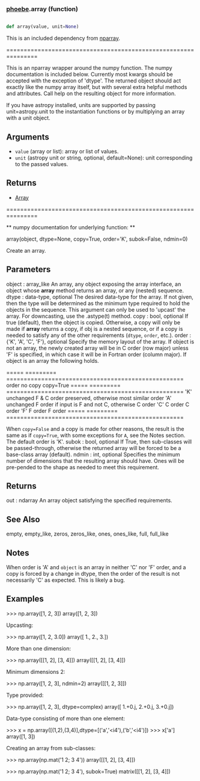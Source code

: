 ### [phoebe](phoebe.md).array (function)


```py

def array(value, unit=None)

```



This is an included dependency from [nparray](https://nparray.readthedocs.io).

===============================================================


This is an nparray wrapper around the numpy function.  The
numpy documentation is included below.  Currently most kwargs
should be accepted with the exception of 'dtype'.  The returned
object should act exactly like the numpy array itself, but with
several extra helpful methods and attributes.  Call help on the
resulting object for more information.

If you have astropy installed, units are supported by passing unit=astropy.unit
to the instantiation functions or by multiplying an array with a unit object.


Arguments
------------
* `value` (array or list): array or list of values.
* `unit` (astropy unit or string, optional, default=None): unit
corresponding to the passed values.

Returns
-----------
* [Array](Array.md)


===============================================================

** numpy documentation for underlying function: **

array(object, dtype=None, copy=True, order='K', subok=False, ndmin=0)

Create an array.

Parameters
----------
object : array_like
An array, any object exposing the array interface, an object whose
__array__ method returns an array, or any (nested) sequence.
dtype : data-type, optional
The desired data-type for the array.  If not given, then the type will
be determined as the minimum type required to hold the objects in the
sequence.  This argument can only be used to 'upcast' the array.  For
downcasting, use the .astype(t) method.
copy : bool, optional
If true (default), then the object is copied.  Otherwise, a copy will
only be made if __array__ returns a copy, if obj is a nested sequence,
or if a copy is needed to satisfy any of the other requirements
(`dtype`, `order`, etc.).
order : {'K', 'A', 'C', 'F'}, optional
Specify the memory layout of the array. If object is not an array, the
newly created array will be in C order (row major) unless 'F' is
specified, in which case it will be in Fortran order (column major).
If object is an array the following holds.

===== ========= ===================================================
order  no copy                     copy=True
===== ========= ===================================================
'K'   unchanged F &amp; C order preserved, otherwise most similar order
'A'   unchanged F order if input is F and not C, otherwise C order
'C'   C order   C order
'F'   F order   F order
===== ========= ===================================================

When ``copy=False`` and a copy is made for other reasons, the result is
the same as if ``copy=True``, with some exceptions for `A`, see the
Notes section. The default order is 'K'.
subok : bool, optional
If True, then sub-classes will be passed-through, otherwise
the returned array will be forced to be a base-class array (default).
ndmin : int, optional
Specifies the minimum number of dimensions that the resulting
array should have.  Ones will be pre-pended to the shape as
needed to meet this requirement.

Returns
-------
out : ndarray
An array object satisfying the specified requirements.

See Also
--------
empty, empty_like, zeros, zeros_like, ones, ones_like, full, full_like

Notes
-----
When order is 'A' and `object` is an array in neither 'C' nor 'F' order,
and a copy is forced by a change in dtype, then the order of the result is
not necessarily 'C' as expected. This is likely a bug.

Examples
--------
&gt;&gt;&gt; np.array([1, 2, 3])
array([1, 2, 3])

Upcasting:

&gt;&gt;&gt; np.array([1, 2, 3.0])
array([ 1.,  2.,  3.])

More than one dimension:

&gt;&gt;&gt; np.array([[1, 2], [3, 4]])
array([[1, 2],
[3, 4]])

Minimum dimensions 2:

&gt;&gt;&gt; np.array([1, 2, 3], ndmin=2)
array([[1, 2, 3]])

Type provided:

&gt;&gt;&gt; np.array([1, 2, 3], dtype=complex)
array([ 1.+0.j,  2.+0.j,  3.+0.j])

Data-type consisting of more than one element:

&gt;&gt;&gt; x = np.array([(1,2),(3,4)],dtype=[('a','&lt;i4'),('b','&lt;i4')])
&gt;&gt;&gt; x['a']
array([1, 3])

Creating an array from sub-classes:

&gt;&gt;&gt; np.array(np.mat('1 2; 3 4'))
array([[1, 2],
[3, 4]])

&gt;&gt;&gt; np.array(np.mat('1 2; 3 4'), subok=True)
matrix([[1, 2],
[3, 4]])

